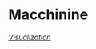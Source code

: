 # Macchinine

[*Visualization*](https://lucid.app/lucidchart/a570a6c2-e5ef-412b-86fb-98b6d1292aa6/edit?viewport_loc=138%2C-10%2C1707%2C743%2C0_0&invitationId=inv_d45a706f-3778-4e32-a766-520a623f508f)